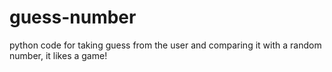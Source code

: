 # guess-number
python code for taking guess from the user and comparing it with a random number, it likes a game!
